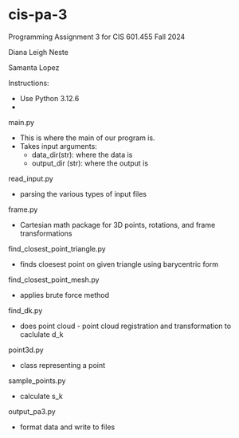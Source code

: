 # cis-pa-3
Programming Assignment 3 for CIS 601.455 Fall 2024

Diana Leigh Neste

Samanta Lopez

Instructions: 
* Use Python 3.12.6
* 

main.py
* This is where the main of our program is.
* Takes input arguments:
  *  data_dir(str): where the data is
  *  output_dir (str): where the output is 

read_input.py
* parsing the various types of input files

frame.py
* Cartesian math package for 3D points, rotations, and frame transformations


find_closest_point_triangle.py
* finds cloesest point on given triangle using barycentric form

find_closest_point_mesh.py
* applies brute force method

find_dk.py
* does point cloud - point cloud registration and transformation to caclulate d_k

point3d.py
* class representing a point

sample_points.py
* calculate s_k

output_pa3.py
* format data and write to files